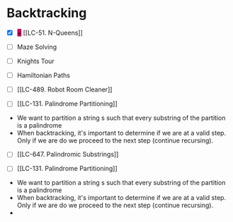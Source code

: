 # Backtracking
- [x] <mark style="background: #cc085d;">+</mark> [[LC-51. N-Queens]]
- [ ] Maze Solving 
- [ ] Knights Tour
- [ ] Hamiltonian Paths
- [ ] [[LC-489. Robot Room Cleaner]]

- [ ] [[LC-131. Palindrome Partitioning]]
- We want to partition a string s such that every substring of the partition is a palindrome
- When backtracking, it's important to determine if we are at a valid step. Only if we are do we proceed to the next step (continue recursing).


- [ ] [[LC-647. Palindromic Substrings]]

- [ ] [[LC-131. Palindrome Partitioning]]
- We want to partition a string s such that every substring of the partition is a palindrome
- When backtracking, it's important to determine if we are at a valid step. Only if we are do we proceed to the next step (continue recursing).
- 

